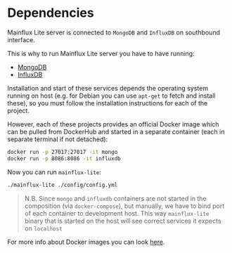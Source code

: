 # Dependencies
Mainflux Lite server is connected to `MongoDB` and `InfluxDB` on southbound interface.

This is why to run Mainflux Lite server you have to have running:
- [MongoDB](https://github.com/mongodb/mongo)
- [InfluxDB](https://github.com/influxdata/influxdb)

Installation and start of these services depends the operating system running on host (e.g. for Debian you can use `apt-get` to fetch and install these), so you must follow the installation instructions for each of the project.

However, each of these projects provides an official Docker image which can be pulled from DockerHub and started in a separate container (each in separate terminal if not detached):
```bash
docker run -p 27017:27017 -it mongo
docker run -p 8086:8086 -it influxdb
```
Now you can run `mainflux-lite`:
```bash
./mainflux-lite ./config/config.yml
```

> N.B. Since `mongo` and `influxdb` containers are not started in the composition (via `docker-compose`), but manually, we have to bind port of each container to development host. This way `mainflux-lite` binary that is started on the host will see correct services it expects on `localhost`

For more info about Docker images you can look [here](https://github.com/Mainflux/mainflux-lite/blob/master/doc/docker.md).
